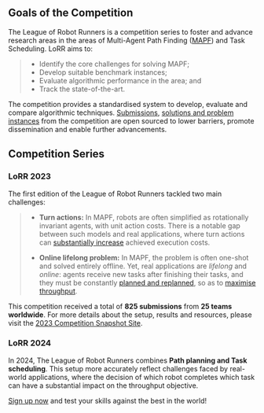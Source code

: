 ## Goals of the Competition

The League of Robot Runners is a competition series to foster and advance research areas in the areas of Multi-Agent Path Finding ([MAPF](https://mapf.info)) and Task Scheduling. LoRR aims to: 

> - Identify the core challenges for solving MAPF;
> - Develop suitable benchmark instances;
> - Evaluate algorithmic performance in the area; and
> - Track the state-of-the-art.
 
The competition provides a standardised system to develop, evaluate and compare algorithmic techniques. 
[Submissions](https://github.com/MAPF-Competition/Code-Archive), [solutions and problem instances](https://github.com/MAPF-Competition/Benchmark-Archive) from the competition are open sourced to lower barriers, promote dissemination and enable further advancements.

## Competition Series

### LoRR 2023
The first edition of the League of Robot Runners tackled two main challenges: 

> - **Turn actions:** 
        In MAPF, robots are often simplified as rotationally invariant
        agents, with unit action costs. There is a notable gap between such 
        models and real applications, where turn actions can [substantially
        increase](https://ojs.aaai.org/index.php/SOCS/article/view/27290)
        achieved execution costs. 
>
> - **Online lifelong problem:**
        In MAPF, the problem is often one-shot and solved entirely offline. Yet,
        real applications are *lifelong* and *online*:  agents receive new tasks after finishing their tasks, and they must be constantly [planned and
        replanned](https://ojs.aaai.org/index.php/ICAPS/article/view/31534),
        so as to [maximise
        throughput](https://ojs.aaai.org/index.php/AAAI/article/view/30054).

This competition received a total of **825 submissions** from **25 teams worldwide**. For more details about the setup, results and resources, please visit the [2023 Competition Snapshot Site](https://2023.leagueofrobotrunners.org/).

### LoRR 2024
In 2024, The League of Robot Runners combines **Path planning and Task scheduling**. 
This setup more accurately reflect challenges faced by real-world applications, where
the decision of which robot completes which task can have a substantial impact
on the throughput objective. 

[Sign up now](./submission) and test your skills against the best in the world!

